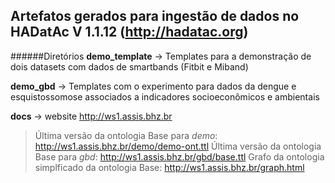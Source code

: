 ## Artefatos gerados para ingestão de dados no HADatAc V 1.1.12 (http://hadatac.org)

######Diretórios
  **demo_template** -> Templates para a demonstração de dois datasets com dados de smartbands (Fitbit e Miband)
  
  **demo_gbd** -> Templates com o experimento para dados da dengue e esquistossomose associados a indicadores socioeconômicos e ambientais

 **docs** -> website http://ws1.assis.bhz.br
 >Última versão da ontologia Base para *demo*: http://ws1.assis.bhz.br/demo/demo-ont.ttl
 >Última versão da ontologia Base para *gbd*: http://ws1.assis.bhz.br/gbd/base.ttl
 >Grafo da ontologia simplficado da ontologia Base: http://ws1.assis.bhz.br/graph.html
